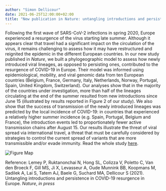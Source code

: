 ```yaml
---
author: "Simon Dellicour"
date: 2021-06-25T12:00:00+02:00
title: "New publication in Nature: untangling introductions and persistence in COVID-19 resurgence in Europe"
---
```

Following the first wave of SARS-CoV-2 infections in spring 2020, Europe experienced a resurgence of the virus starting late summer. Although it appears clear that travel had a significant impact on the circulation of the virus, it remains challenging to assess how it may have restructured and reignited the epidemic in the different European countries. In our new study published in *Nature*, we built a phylogeographic model to assess how newly introduced viral lineages, as opposed to persisting ones, contributed to the resurgence of COVID-19 in Europe. Their model was informed using epidemiological, mobility, and viral genomic data from ten European countries (Belgium, France, Germany, Italy, Netherlands, Norway, Portugal, Spain, United Kingdom, Switzerland). Our analyses show that in the majority of the countries under investigation, more than half of the lineages circulating at the end of the summer resulted from new introductions since June 15 (illustrated by results reported in Figure 2 of our study). We also show that the success of transmission of the newly introduced lineages was predicted by the local incidence of COVID-19: in countries that experienced a relatively higher summer incidence (e.g. Spain, Portugal, Belgium and France), the introduction events led to proportionately fewer active transmission chains after August 15. Our results illustrate the threat of viral spread via international travel, a threat that must be carefully considered by strategies to control the current spread of variants that are more transmissible and/or evade immunity. Read the whole study [here](XXXX).

![Figure Map](/images/SARS-CoV-2_Europe.png)

Reference:
Lemey P, Ruktanonchai N, Hong SL, Colizza V, Poletto C, Van den Broeck F, Gill MS, Ji X, Levasseur A, Oude Munnink BB, Koopmans M, Sadilek A, Lai S, Tatem AJ, Baele G, Suchard MA, Dellicour S (2021). Untangling introductions and persistence in COVID-19 resurgence in Europe. *Nature*, *in press*
